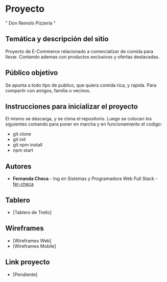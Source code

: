 # Proyecto

" Don Remolo Pizzeria "

## Temática y descripción del sitio

Proyecto de E-Commerce relacionado a comercializar de comida para llevar. Contando ademas con productos exclusivos y ofertas destacadas.

## Público objetivo

Se apunta a todo tipo de publico, que quiera comida rica, y rapida. Para compartir con amigos, familia o vecinos. 

## Instrucciones para inicializar el proyecto

El mismo se descarga, y se clona el repositorio. Luego se colocan los siguientes comando para poner en marcha y en funcionamiento el codigo:

- git clone 
- git init
- git npm install
- npm start


## Autores

* **Fernanda Checa** - Ing en Sistemas y Programadora Web Full Stack - [fer-checa](https://github.com/fer-checa)


## Tablero 

* [Tablero de Trello]

## Wireframes

* [Wireframes Web]
* [Wireframes Mobile]

## Link proyecto 

* [Pendiente]
